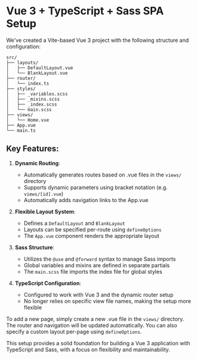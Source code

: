 # Vue 3 + TypeScript + Sass SPA Setup

We've created a Vite-based Vue 3 project with the following structure and configuration:

```
src/
├── layouts/
│   ├── DefaultLayout.vue
│   └── BlankLayout.vue
├── router/
│   └── index.ts
├── styles/
│   ├── _variables.scss
│   ├── _mixins.scss
│   ├── _index.scss
│   └── main.scss
├── views/
│   └── Home.vue
├── App.vue
└── main.ts
```

## Key Features:

1. **Dynamic Routing**:
   - Automatically generates routes based on .vue files in the `views/` directory
   - Supports dynamic parameters using bracket notation (e.g. `views/[id].vue`)
   - Automatically adds navigation links to the App.vue

2. **Flexible Layout System**:
   - Defines a `DefaultLayout` and `BlankLayout`
   - Layouts can be specified per-route using `defineOptions`
   - The `App.vue` component renders the appropriate layout

3. **Sass Structure**:
   - Utilizes the `@use` and `@forward` syntax to manage Sass imports
   - Global variables and mixins are defined in separate partials
   - The `main.scss` file imports the index file for global styles

4. **TypeScript Configuration**:
   - Configured to work with Vue 3 and the dynamic router setup
   - No longer relies on specific view file names, making the setup more flexible

To add a new page, simply create a new .vue file in the `views/` directory. The router and navigation will be updated automatically. You can also specify a custom layout per-page using `defineOptions`.

This setup provides a solid foundation for building a Vue 3 application with TypeScript and Sass, with a focus on flexibility and maintainability.